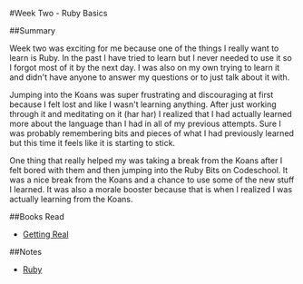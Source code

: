 #Week Two - Ruby Basics

##Summary

Week two was exciting for me because one of the things I really want to learn is Ruby. In the past I have tried to learn but I never needed to use it so I forgot most of it by the next day. I was also on my own trying to learn it and didn't have anyone to answer my questions or to just talk about it with.

Jumping into the Koans was super frustrating and discouraging at first because I felt lost and like I wasn't learning anything. After just working through it and meditating on it (har har) I realized that I had actually learned more about the language than I had in all of my previous attempts. Sure I was probably remembering bits and pieces of what I had previously learned but this time it feels like it is starting to stick.

One thing that really helped my was taking a break from the Koans after I felt bored with them and then jumping into the Ruby Bits on Codeschool. It was a nice break from the Koans and a chance to use some of the new stuff I learned. It was also a morale booster because that is when I realized I was actually learning from the Koans. 

##Books Read

* [Getting Real](../book-reports/getting-real.md)

##Notes

* [Ruby](../notes/ruby/README.md)